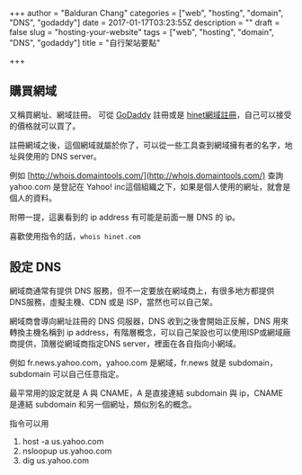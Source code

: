 +++
author = "Balduran Chang"
categories = ["web", "hosting", "domain", "DNS", "godaddy"]
date = 2017-01-17T03:23:55Z
description = ""
draft = false
slug = "hosting-your-website"
tags = ["web", "hosting", "domain", "DNS", "godaddy"]
title = "自行架站要點"

+++


## 購買網域
又稱買網址、網域註冊。
可從 [GoDaddy][] 註冊或是 [hinet網域註冊][]，自己可以接受的價格就可以買了。

註冊網域之後，這個網域就屬於你了，可以從一些工具查到網域擁有者的名字，地址與使用的 DNS server。

例如 [http://whois.domaintools.com/](http://whois.domaintools.com/) 查詢yahoo.com 是登記在 Yahoo! inc這個組織之下，如果是個人使用的網址，就會是個人的資料。

附帶一提，這裏看到的 ip address 有可能是前面一層 DNS 的 ip。

喜歡使用指令的話，`whois hinet.com`

## 設定 DNS
網域商通常有提供 DNS 服務，但不一定要放在網域商上，有很多地方都提供 DNS服務，虛擬主機、CDN 或是 ISP，當然也可以自己架。

網域商會導向網址註冊的 DNS 伺服器，DNS 收到之後會開始正反解，DNS 用來轉換主機名稱到 ip address，有階層概念，可以自己架設也可以使用ISP或網域廠商提供，頂層從網域商指定DNS server，裡面在各自指向小網域。

例如 fr.news.yahoo.com，yahoo.com 是網域，fr.news 就是 subdomain，subdomain 可以自己任意指定。

最平常用的設定就是 A 與 CNAME，A 是直接連結 subdomain 與 ip，CNAME 是連結 subdomain 和另一個網址，類似別名的概念。

指令可以用

1. host -a us.yahoo.com
1. nsloopup us.yahoo.com
1. dig us.yahoo.com

[Godaddy]: https://www.godaddy.com/
[hinet網域註冊]: https://domain.hinet.net/

